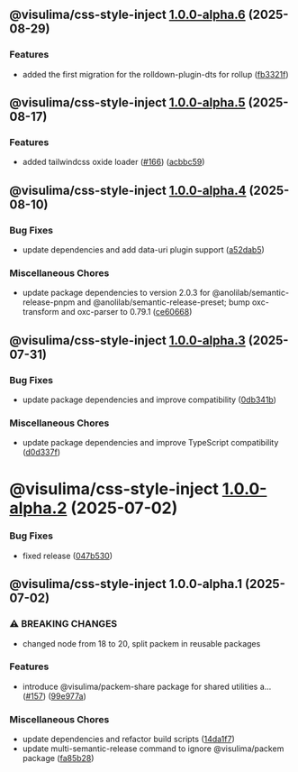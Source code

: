 ## @visulima/css-style-inject [1.0.0-alpha.6](https://github.com/visulima/packem/compare/@visulima/css-style-inject@1.0.0-alpha.5...@visulima/css-style-inject@1.0.0-alpha.6) (2025-08-29)

### Features

* added the first migration for the rolldown-plugin-dts for rollup ([fb3321f](https://github.com/visulima/packem/commit/fb3321fedb5101368bdf8e711db30d00d9ef26f3))

## @visulima/css-style-inject [1.0.0-alpha.5](https://github.com/visulima/packem/compare/@visulima/css-style-inject@1.0.0-alpha.4...@visulima/css-style-inject@1.0.0-alpha.5) (2025-08-17)

### Features

* added tailwindcss oxide loader ([#166](https://github.com/visulima/packem/issues/166)) ([acbbc59](https://github.com/visulima/packem/commit/acbbc59071e771a94d1a0c5435b267e483e3ad73))

## @visulima/css-style-inject [1.0.0-alpha.4](https://github.com/visulima/packem/compare/@visulima/css-style-inject@1.0.0-alpha.3...@visulima/css-style-inject@1.0.0-alpha.4) (2025-08-10)

### Bug Fixes

* update dependencies and add data-uri plugin support ([a52dab5](https://github.com/visulima/packem/commit/a52dab541290324218949ad5ea9502b127d0b0dd))

### Miscellaneous Chores

* update package dependencies to version 2.0.3 for @anolilab/semantic-release-pnpm and @anolilab/semantic-release-preset; bump oxc-transform and oxc-parser to 0.79.1 ([ce60668](https://github.com/visulima/packem/commit/ce606682c65afcb710e7a923429c2c543f52d88f))

## @visulima/css-style-inject [1.0.0-alpha.3](https://github.com/visulima/packem/compare/@visulima/css-style-inject@1.0.0-alpha.2...@visulima/css-style-inject@1.0.0-alpha.3) (2025-07-31)

### Bug Fixes

* update package dependencies and improve compatibility ([0db341b](https://github.com/visulima/packem/commit/0db341b4e8c90e21d6bda36612d880168f183b7c))

### Miscellaneous Chores

* update package dependencies and improve TypeScript compatibility ([d0d337f](https://github.com/visulima/packem/commit/d0d337fe20558e1626cbcbeec19e9c2052f15aa2))

# @visulima/css-style-inject [1.0.0-alpha.2](https://github.com/visulima/packem/compare/@visulima/css-style-inject@1.0.0-alpha.1...@visulima/css-style-inject@1.0.0-alpha.2) (2025-07-02)


### Bug Fixes

* fixed release ([047b530](https://github.com/visulima/packem/commit/047b530ebcd6458f93699fd9d0f819bc7dbf9990))

## @visulima/css-style-inject 1.0.0-alpha.1 (2025-07-02)

### ⚠ BREAKING CHANGES

* changed node from 18 to 20, split packem in reusable packages

### Features

* introduce @visulima/packem-share package for shared utilities a… ([#157](https://github.com/visulima/packem/issues/157)) ([99e977a](https://github.com/visulima/packem/commit/99e977a8f62021c9ac286fc0c9b184b96bce88f1))

### Miscellaneous Chores

* update dependencies and refactor build scripts ([14da1f7](https://github.com/visulima/packem/commit/14da1f7d9f8af619401ec0926df516092e870a75))
* update multi-semantic-release command to ignore @visulima/packem package ([fa85b28](https://github.com/visulima/packem/commit/fa85b283a5b2cbd15d2b52c09c2db2b2d2c6c65d))
